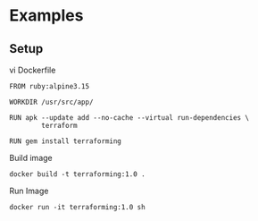 # Examples

## Setup

vi Dockerfile
```
FROM ruby:alpine3.15

WORKDIR /usr/src/app/

RUN apk --update add --no-cache --virtual run-dependencies \
        terraform

RUN gem install terraforming
```

Build image
```
docker build -t terraforming:1.0 .
```

Run Image
```
docker run -it terraforming:1.0 sh
```






